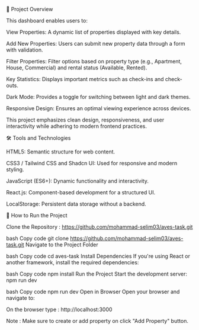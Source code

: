 📖 Project Overview

This dashboard enables users to:

View Properties: A dynamic list of properties displayed with key details.

Add New Properties: Users can submit new property data through a form with validation.

Filter Properties: Filter options based on property type (e.g., Apartment, House, Commercial) and rental status (Available, Rented).

Key Statistics: Displays important metrics such as check-ins and check-outs.

Dark Mode: Provides a toggle for switching between light and dark themes.

Responsive Design: Ensures an optimal viewing experience across devices.

This project emphasizes clean design, responsiveness, and user interactivity while adhering to modern frontend practices.


🛠️ Tools and Technologies

HTML5: Semantic structure for web content.

CSS3 / Tailwind CSS and Shadcn UI: Used for responsive and modern styling.

JavaScript (ES6+): Dynamic functionality and interactivity.

React.js: Component-based development for a structured UI.

LocalStorage: Persistent data storage without a backend.


🚀 How to Run the Project

Clone the Repository : https://github.com/mohammad-selim03/aves-task.git

bash
Copy code
git clone https://github.com/mohammad-selim03/aves-task.git
Navigate to the Project Folder


bash
Copy code
cd aves-task
Install Dependencies
If you're using React or another framework, install the required dependencies:


bash
Copy code
npm install
Run the Project
Start the development server: npm run dev


bash
Copy code
npm run dev
Open in Browser
Open your browser and navigate to:

On the browser type : 
http://localhost:3000

Note : Make sure to create or add property on click "Add Property" button.

